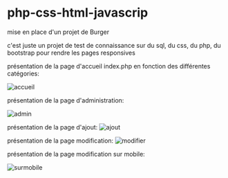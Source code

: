 # php-css-html-javascrip
mise en place d'un projet de Burger

c'est juste un projet de test de connaissance sur du sql, du css, du php, du bootstrap pour rendre les pages responsives

présentation de la page d'accueil index.php en fonction des différentes catégories:

![accueil](https://user-images.githubusercontent.com/72146213/187900397-1f033163-34c1-49af-a63f-9b423358af77.PNG)

présentation de la page d'administration:

![admin](https://user-images.githubusercontent.com/72146213/187901083-e834f87e-7c4e-43a3-8581-e64a779e86df.PNG)


présentation de la page d'ajout:
![ajout](https://user-images.githubusercontent.com/72146213/187901621-8d2342c3-d852-4f33-9bf2-06a69fb6e364.PNG)

présentation de la page modification:
![modifier](https://user-images.githubusercontent.com/72146213/187902760-6a51e8ce-a205-4fa0-a140-593d303d93bb.PNG)

présentation de la page modification sur mobile:

![surmobile](https://user-images.githubusercontent.com/72146213/187903200-3bb4661c-0f50-4663-a6f2-ba431bedcffb.PNG)


